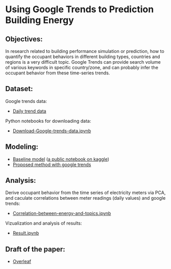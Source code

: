 # Using Google Trends to Prediction Building Energy

## Objectives:
In research related to building performance simulation or prediction, how to quantify the occupant behaviors in different building types, countries and regions is a very difficult topic. Google Trends can provide search volume of various keywords in specific country/zone, and can probably infer the occupant behavior from these time-series trends. 

## Dataset:
Google trends data:
- [Daily trend data](data/google-trends-data_2016-2018.csv)

Python notebooks for downloading data:
- [Download-Google-trends-data.ipynb](notebooks/Download-Google-trends-data.ipynb)

## Modeling:
- [Baseline model](notebooks/kfold-lightgbm-without-leak-1-062.ipynb.ipynb) ([a public notebook on kaggle](https://www.kaggle.com/teeyee314/kfold-lightgbm-without-leak-1-062))
- [Proposed method with google trends](notebooks/proposed-method-with-google-trends.ipynb) 

## Analysis:
Derive occupant behavior from the time series of electricity meters via PCA, and caculate correlations between meter readings (daily values) and google trends:
- [Correlation-between-energy-and-topics.ipynb](notebooks/Correlation-between-energy-and-topics.ipynb)

Vizualization and analysis of results:
- [Result.ipynb](notebooks/Result.ipynb)


## Draft of the paper:
- [Overleaf](https://www.overleaf.com/read/hdwzbtnpnkft)
